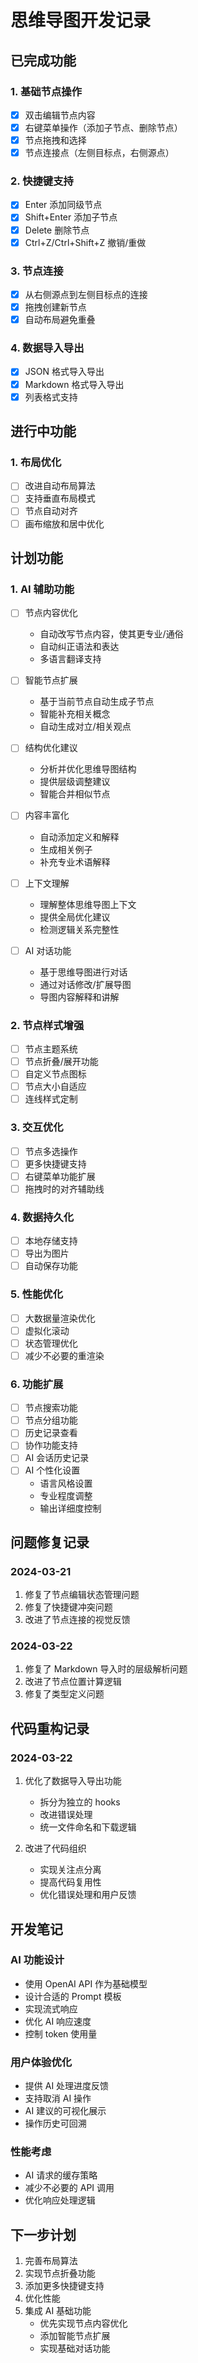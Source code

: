 # 思维导图开发记录

## 已完成功能

### 1. 基础节点操作
- [x] 双击编辑节点内容
- [x] 右键菜单操作（添加子节点、删除节点）
- [x] 节点拖拽和选择
- [x] 节点连接点（左侧目标点，右侧源点）

### 2. 快捷键支持
- [x] Enter 添加同级节点
- [x] Shift+Enter 添加子节点
- [x] Delete 删除节点
- [x] Ctrl+Z/Ctrl+Shift+Z 撤销/重做

### 3. 节点连接
- [x] 从右侧源点到左侧目标点的连接
- [x] 拖拽创建新节点
- [x] 自动布局避免重叠

### 4. 数据导入导出
- [x] JSON 格式导入导出
- [x] Markdown 格式导入导出
- [x] 列表格式支持

## 进行中功能

### 1. 布局优化
- [ ] 改进自动布局算法
- [ ] 支持垂直布局模式
- [ ] 节点自动对齐
- [ ] 画布缩放和居中优化

## 计划功能

### 1. AI 辅助功能
- [ ] 节点内容优化
  - 自动改写节点内容，使其更专业/通俗
  - 自动纠正语法和表达
  - 多语言翻译支持
  
- [ ] 智能节点扩展
  - 基于当前节点自动生成子节点
  - 智能补充相关概念
  - 自动生成对立/相关观点
  
- [ ] 结构优化建议
  - 分析并优化思维导图结构
  - 提供层级调整建议
  - 智能合并相似节点
  
- [ ] 内容丰富化
  - 自动添加定义和解释
  - 生成相关例子
  - 补充专业术语解释

- [ ] 上下文理解
  - 理解整体思维导图上下文
  - 提供全局优化建议
  - 检测逻辑关系完整性

- [ ] AI 对话功能
  - 基于思维导图进行对话
  - 通过对话修改/扩展导图
  - 导图内容解释和讲解

### 2. 节点样式增强
- [ ] 节点主题系统
- [ ] 节点折叠/展开功能
- [ ] 自定义节点图标
- [ ] 节点大小自适应
- [ ] 连线样式定制

### 3. 交互优化
- [ ] 节点多选操作
- [ ] 更多快捷键支持
- [ ] 右键菜单功能扩展
- [ ] 拖拽时的对齐辅助线

### 4. 数据持久化
- [ ] 本地存储支持
- [ ] 导出为图片
- [ ] 自动保存功能

### 5. 性能优化
- [ ] 大数据量渲染优化
- [ ] 虚拟化滚动
- [ ] 状态管理优化
- [ ] 减少不必要的重渲染

### 6. 功能扩展
- [ ] 节点搜索功能
- [ ] 节点分组功能
- [ ] 历史记录查看
- [ ] 协作功能支持
- [ ] AI 会话历史记录
- [ ] AI 个性化设置
  - 语言风格设置
  - 专业程度调整
  - 输出详细度控制

## 问题修复记录

### 2024-03-21
1. 修复了节点编辑状态管理问题
2. 修复了快捷键冲突问题
3. 改进了节点连接的视觉反馈

### 2024-03-22
1. 修复了 Markdown 导入时的层级解析问题
2. 改进了节点位置计算逻辑
3. 修复了类型定义问题

## 代码重构记录

### 2024-03-22
1. 优化了数据导入导出功能
   - 拆分为独立的 hooks
   - 改进错误处理
   - 统一文件命名和下载逻辑

2. 改进了代码组织
   - 实现关注点分离
   - 提高代码复用性
   - 优化错误处理和用户反馈

## 开发笔记

### AI 功能设计
- 使用 OpenAI API 作为基础模型
- 设计合适的 Prompt 模板
- 实现流式响应
- 优化 AI 响应速度
- 控制 token 使用量

### 用户体验优化
- 提供 AI 处理进度反馈
- 支持取消 AI 操作
- AI 建议的可视化展示
- 操作历史可回溯

### 性能考虑
- AI 请求的缓存策略
- 减少不必要的 API 调用
- 优化响应处理逻辑

## 下一步计划
1. 完善布局算法
2. 实现节点折叠功能
3. 添加更多快捷键支持
4. 优化性能
5. 集成 AI 基础功能
   - 优先实现节点内容优化
   - 添加智能节点扩展
   - 实现基础对话功能